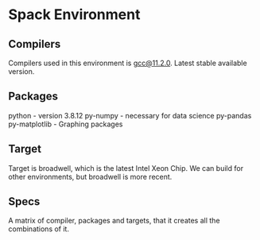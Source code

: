 # Spack Environment

## Compilers
Compilers used in this environment is gcc@11.2.0. Latest stable available version.

## Packages
python - version 3.8.12
py-numpy - necessary for data science
py-pandas 
py-matplotlib - Graphing packages

## Target
Target is broadwell, which is the latest Intel Xeon Chip. We can build for other environments, but broadwell is more recent.

## Specs
  A matrix of compiler, packages and targets, that it creates all the combinations of it.
  
